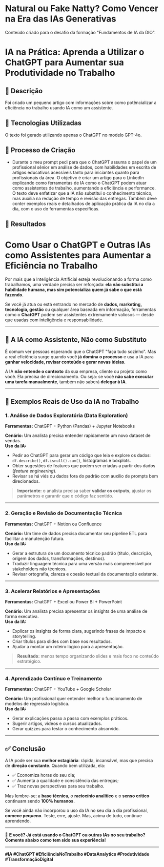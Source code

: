 # Natural ou Fake Natty? Como Vencer na Era das IAs Generativas
Conteúdo criado para o desafio da formação "Fundamentos de IA da DIO". 

# IA na Prática: Aprenda a Utilizar o ChatGPT para Aumentar sua Produtividade no Trabalho

## 📒 Descrição
Foi criado um pequeno artigo com informações sobre como potêncializar a eficiência no trabalho usando IA como um assistente. 

## 🤖 Tecnologias Utilizadas
O texto foi gerado utilizando apenas o ChatGPT no modelo GPT-4o.

## 🧐 Processo de Criação
- Durante o meu prompt pedi para que o ChatGPT assuma o papel de um profissional sênior em análise de dados, com habilidades em escrita de artigos educativos acessíveis tanto para iniciantes quanto para profissionais da área. O objetivo é criar um artigo para o LinkedIn explicando como ferramentas de IA como o ChatGPT podem atuar como assistentes de trabalho, aumentando a eficiência e performance. O texto deve enfatizar que a IA não substitui o conhecimento técnico, mas auxilia na redução de tempo e revisão das entregas. Também deve conter exemplos reais e detalhados de aplicação prática da IA no dia a dia, com o uso de ferramentas específicas.

## 🚀 Resultados
# Como Usar o ChatGPT e Outras IAs como Assistentes para Aumentar a Eficiência no Trabalho

Por mais que a Inteligência Artificial esteja revolucionando a forma como trabalhamos, uma verdade precisa ser reforçada: **ela não substitui a habilidade humana, mas sim potencializa quem já sabe o que está fazendo**.

Se você já atua ou está entrando no mercado de **dados, marketing, tecnologia, gestão** ou qualquer área baseada em informação, ferramentas como o **ChatGPT** podem ser assistentes extremamente valiosos — desde que usadas com inteligência e responsabilidade.

---

## 🧠 A IA como Assistente, Não como Substituto

É comum ver pessoas esperando que o ChatGPT "faça tudo sozinho". Mas a real eficiência surge quando você **já domina o processo** e usa a IA para **ganhar velocidade, revisar conteúdo e gerar novas ideias**.

A IA **não entende o contexto** da sua empresa, cliente ou projeto como você. Ela precisa de direcionamento. Ou seja: se você **não sabe executar uma tarefa manualmente**, também não saberá **delegar à IA**.

---

## 📌 Exemplos Reais de Uso da IA no Trabalho

### 1. **Análise de Dados Exploratória (Data Exploration)**  
**Ferramentas:** ChatGPT + Python (Pandas) + Jupyter Notebooks  

**Cenário:** Um analista precisa entender rapidamente um novo dataset de vendas.  
**Uso da IA:**
- Pedir ao ChatGPT para gerar um código que leia e explore os dados: `df.describe()`, `df.isnull().sum()`, histogramas e boxplots.
- Obter sugestões de features que podem ser criadas a partir dos dados (*feature engineering*).
- Revisar se há viés ou dados fora do padrão com auxílio de prompts bem direcionados.

> **Importante:** o analista precisa saber **validar os outputs**, ajustar os parâmetros e garantir que o código faz sentido.

---

### 2. **Geração e Revisão de Documentação Técnica**  
**Ferramentas:** ChatGPT + Notion ou Confluence  

**Cenário:** Um time de dados precisa documentar seu pipeline ETL para facilitar a manutenção futura.  
**Uso da IA:**
- Gerar a estrutura de um documento técnico padrão (título, descrição, origem dos dados, transformações, destinos).
- Traduzir linguagem técnica para uma versão mais compreensível por stakeholders não técnicos.
- Revisar ortografia, clareza e coesão textual da documentação existente.

---

### 3. **Acelerar Relatórios e Apresentações**  
**Ferramentas:** ChatGPT + Excel ou Power BI + PowerPoint  

**Cenário:** Um analista precisa apresentar os insights de uma análise de forma executiva.  
**Uso da IA:**
- Explicar os insights de forma clara, sugerindo frases de impacto e storytelling.
- Criar títulos para slides com base nos resultados.
- Ajudar a montar um roteiro lógico para a apresentação.

> **Resultado:** menos tempo organizando slides e mais foco no conteúdo estratégico.

---

### 4. **Aprendizado Contínuo e Treinamento**  
**Ferramentas:** ChatGPT + YouTube + Google Scholar  

**Cenário:** Um profissional quer entender melhor o funcionamento de modelos de regressão logística.  
**Uso da IA:**
- Gerar explicações passo a passo com exemplos práticos.
- Sugerir artigos, vídeos e cursos atualizados.
- Gerar quizzes para testar o conhecimento absorvido.

---

## ✅ Conclusão

A IA pode ser sua **melhor estagiária**: rápida, incansável, mas que precisa de **direção constante**. Quando bem utilizada, ela:

- ✅ Economiza horas do seu dia;  
- ✅ Aumenta a qualidade e consistência das entregas;  
- ✅ Traz novas perspectivas para seu trabalho.

Mas lembre-se: a **base técnica**, o **raciocínio analítico** e o **senso crítico** continuam sendo **100% humanos**.

Se você ainda não incorporou o uso da IA no seu dia a dia profissional, **comece pequeno**. Teste, erre, ajuste. Mas, acima de tudo, continue aprendendo.

---

🚀 **E você? Já está usando o ChatGPT ou outras IAs no seu trabalho? Comente abaixo como tem sido sua experiência!**

---

**#IA #ChatGPT #EficiênciaNoTrabalho #DataAnalytics #Produtividade #TransformaçãoDigital**


